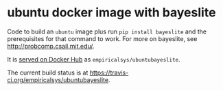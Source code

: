 ubuntu docker image with bayeslite
==================================

Code to build an `ubuntu` image plus run `pip install bayeslite` and the
prerequisites for that command to work. For more on bayeslite, see
http://probcomp.csail.mit.edu/.

It is [served on Docker Hub](https://hub.docker.com/r/empiricalsys/ubuntubayeslite/) as
`empiricalsys/ubuntubayeslite`.

The current build status is at https://travis-ci.org/empiricalsys/ubuntubayeslite.
